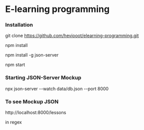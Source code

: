 # E-learning programming

### Installation

git clone https://github.com/heviooot/elearning-programming.git

npm install

npm install -g json-server

npm start

### Starting JSON-Server Mockup

npx json-server --watch data/db.json --port 8000

### To see Mockup JSON

http://localhost:8000/lessons

in regex
